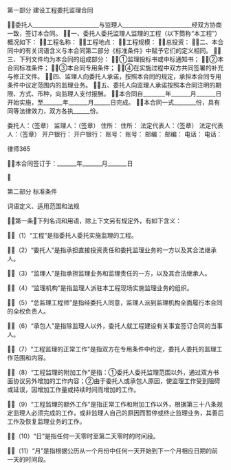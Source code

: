 
 第一部分 建设工程委托监理合同 
 
 委托人________________________与监理人_________________________经双方协商一致，签订本合同。 
 一、委托人委托监理人监理的工程（以下筒称“本工程”）概况如下： 
 工程名称： 
 工程地点： 
 工程规模： 
 总投资： 
 二、本合同中的有关词语含义与本合同第二部分《标准条件》中赋予它们的定义相同。 
 三、下列文件均为本合同的组成部分： 
 ①监理投标书或中标通知书； 
 ②本合同标准条件； 
 ③本合同专用条件； 
 ④在实施过程中双方共同签署的补充与修正文件。 
 四、监理人向委托人承诺，按照本合同的规定，承担本合同专用条件中议定范围内的监理业务。 
 五、委托人向监理人承诺按照本合同注明的期限、方式、币种，向监理人支付报酬。 
 本合同自________年_______月_______日开始实施，至_______年_______月______日完成。 
 本合同一式________份，具有同等法律效力，双方各执______份。 
 
 委托人：（签章） 监理人：（签章） 
 住所： 住所： 
 法定代表人：（签章） 法定代表人：（签章） 
 开户银行： 开户银行： 
 账号： 账号： 
 邮编： 邮编： 
 电话： 电话： 




 
律师365






 本合同签订于：_______年_______月_______日 

  

 第二部分 标准条件 

 词语定义、适用范围和法规 

 第一条下列名词和用语，除上下文另有规定外，有如下含义： 

 （1）“工程”是指委托人委托实施监理的工程。 

 （2）“委托人”是指承担直接投资责任和委托监理业务的一方以及其合法继承人。 

 （3）“监理人”是指承担监理业务和监理责任的一方，以及其合法继承人。 

 （4）“监理机构”是指监理人派驻本工程现场实施监理业务的组织。 

 （5）“总监理工程师”是指经委托人同意，监理人派到监理机构全面履行本合同的全权负责人。 

 （6）“承包人”是指除监理人以外，委托人就工程建设有关事宜签订合同的当事人。 

 （7）“工程监理的正常工作”是指双方在专用条件中约定，委托人委托的监理工作范围和内容。 

 （8）“工程监理的附加工作”是指：①委托人委托监理范围以外，通过双方书面协议另外增加的工作内容；②由于委托人或承包人原因，使监理工作受到阻碍或延误，因增加工作量或持续时间而增加的工作。 

 （9）“工程监理的额外工作”是指正常工作和附加工作以外，根据第三十八条规定监理人必须完成的工作，或非监理人自己的原因而暂停或终止监理业务，其善后工作及恢复监理业务的工作。 

 （10）“日”是指任何一天零时至第二天零时的时间段。 

 （11）“月”是指根据公历从一个月份中任何一天开始到下一个月相应日期的前一天的时间段。  


 

 
 
 
 
 
  


  
 

  


  


  
 
 
 
 

